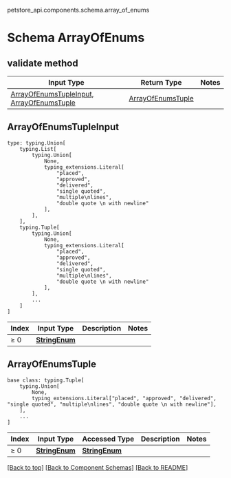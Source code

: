 petstore_api.components.schema.array_of_enums
# Schema ArrayOfEnums

## validate method
Input Type | Return Type | Notes
------------ | ------------- | -------------
[ArrayOfEnumsTupleInput](#arrayofenumstupleinput), [ArrayOfEnumsTuple](#arrayofenumstuple) | [ArrayOfEnumsTuple](#arrayofenumstuple) |

## ArrayOfEnumsTupleInput
```
type: typing.Union[
    typing.List[
        typing.Union[
            None,
            typing_extensions.Literal[
                "placed",
                "approved",
                "delivered",
                "single quoted",
                "multiple\nlines",
                "double quote \n with newline"
            ],
        ],
    ],
    typing.Tuple[
        typing.Union[
            None,
            typing_extensions.Literal[
                "placed",
                "approved",
                "delivered",
                "single quoted",
                "multiple\nlines",
                "double quote \n with newline"
            ],
        ],
        ...
    ]
]
```
Index | Input Type | Description | Notes
------------- | ------------- | ------------- | -------------
≥ 0 | [**StringEnum**](string_enum.md) |  |

## ArrayOfEnumsTuple
```
base class: typing.Tuple[
    typing.Union[
        None,
        typing_extensions.Literal["placed", "approved", "delivered", "single quoted", "multiple\nlines", "double quote \n with newline"],
    ],
    ...
]
```
Index | Input Type | Accessed Type | Description | Notes
------------- | ------------- | ------------- | ------------- | -------------
≥ 0 | [**StringEnum**](string_enum.md) | [**StringEnum**](string_enum.md) |  |

[[Back to top]](#top) [[Back to Component Schemas]](../../../README.md#Component-Schemas) [[Back to README]](../../../README.md)
